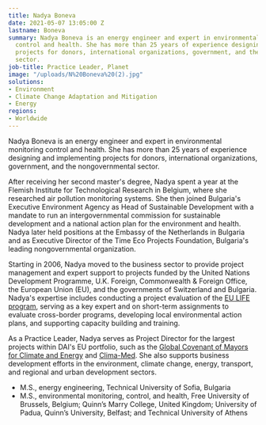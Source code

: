 ```yaml
---
title: Nadya Boneva
date: 2021-05-07 13:05:00 Z
lastname: Boneva
summary: Nadya Boneva is an energy engineer and expert in environmental monitoring
  control and health. She has more than 25 years of experience designing and implementing
  projects for donors, international organizations, government, and the nongovernmental
  sector.
job-title: Practice Leader, Planet
image: "/uploads/N%20Boneva%20(2).jpg"
solutions:
- Environment
- Climate Change Adaptation and Mitigation
- Energy
regions:
- Worldwide
---
```


Nadya Boneva is an energy engineer and expert in environmental monitoring control and health. She has more than 25 years of experience designing and implementing projects for donors, international organizations, government, and the nongovernmental sector.

After receiving her second master's degree, Nadya spent a year at the Flemish Institute for Technological Research in Belgium, where she researched air pollution monitoring systems. She then joined Bulgaria's Executive Environment Agency as Head of Sustainable Development with a mandate to run an intergovernmental commission for sustainable development and a national action plan for the environment and health. Nadya later held positions at the Embassy of the Netherlands in Bulgaria and as Executive Director of the Time Eco Projects Foundation, Bulgaria's leading nongovernmental organization. 

Starting in 2006, Nadya moved to the business sector to provide project management and expert support to projects funded by the United Nations Development Programme, U.K. Foreign, Commonwealth & Foreign Office, the European Union (EU), and the governments of Switzerland and Bulgaria. Nadya's expertise includes conducting a project evaluation of the [EU LIFE program](https://www.dai.com/our-work/projects/worldwide-technical-support-eu-life-programme), serving as a key expert and on short-term assignments to evaluate cross-border programs, developing local environmental action plans, and supporting capacity building and training.

As a Practice Leader, Nadya serves as Project Director for the largest projects within DAI's EU portfolio, such as the [Global Covenant of Mayors for Climate and Energy](https://www.dai.com/our-work/projects/asia-global-covenant-of-mayors-for-climate-gcom-and-energy) and [Clima-Med](https://www.dai.com/our-work/projects/regional-eu-for-climate-action-in-the-european-neighbourhood-instrument-eni-southern-neighbourhood). She also supports business development efforts in the environment, climate change, energy, transport, and regional and urban development sectors. 

* M.S., energy engineering, Technical University of Sofia, Bulgaria
* M.S., environmental monitoring, control, and health, Free University of Brussels, Belgium; Quinn’s Marry College, United Kingdom; University of Padua, Quinn’s University, Belfast; and Technical University of Athens